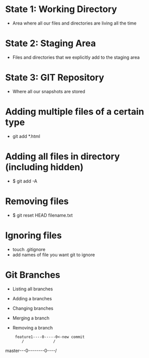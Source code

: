 # State 1:  Working Directory
- Area where all our files and directories are living all the time

# State 2: Staging Area
- Files and directories that we explicitly add to the staging area

# State 3: GIT Repository
- Where all our snapshots are stored

# Adding multiple files of a certain type
- git add *.html

# Adding all files in directory (including hidden)
- $ git add -A

# Removing files
- $ git reset HEAD filename.txt

# Ignoring files
- touch .gitignore
- add names of file you want git to ignore


# Git Branches
- Listing all branches
- Adding a branches
- Changing branches
- Merging a branch
- Removing a branch

       feature1----0-----0<-new commit
          /             /
master---0--------0----/


